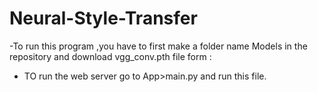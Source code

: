 # Neural-Style-Transfer

-To run this program ,you have to first make a folder name Models in the repository and download vgg_conv.pth file form :

- TO run the web server go to App>main.py and run this file.
